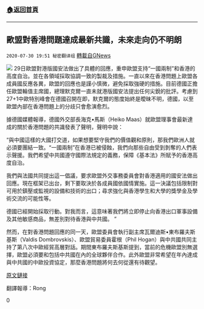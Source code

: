 ###  [:house:返回首頁](https://github.com/ourhimalayas/txt)
---

## 歐盟對香港問題達成最新共識，未來走向仍不明朗
`2020-07-30 19:51 秘密翻译组` [轉載自GNews](https://gnews.org/zh-hant/280580/)

![](https://s3.amazonaws.com/gnews-media-offload/wp-content/uploads/2020/07/30101805/1-159.png)
29日歐盟對港版國安法做出了具體的回應，重申歐盟支持“一國兩制”和香港的高度自治。並在各領域採取協調一致的製裁及措施。一直以來在香港問題上歐盟各成員國反應各異，歐盟的回應也是謹小慎微，避免採取強硬的措施。目前德國正擔任歐盟輪值主席國，總理默克爾一直未就港版國安法提出任何尖銳的批評。考慮到27+1中歐特別峰會在德國召開在即，默克爾的態度始終是曖昧不明，德國，以至歐盟內部在香港問題上的分歧只會愈演愈烈。

據德國媒體報導，德國外交部長海克•馬斯（Heiko Maas）就歐盟理事會最新達成的關於香港問題的共識發表了聲明，聲明中說：

“與中國這樣的大國打交道，如果想要堅守我們的價值觀和原則，那我們歐洲人就必須要團結一致。“一國兩制”在香港已被侵蝕，我們向那些自由受到剝奪的人們表示聲援。我們希望中共國遵守國際法規定的義務，保障《基本法》所賦予的香港高度自治。

我們與法國共同提出這一倡議，要求歐盟外交事務委員會對香港適用的國安法做出回應。現在框架已出台，剩下要取決於各成員國依國情實施。這一決議包括限制對可用於鎮壓或監視的設備和技術的出口；尋求強化與香港學生和大學的獎學金及學術交流的可能性等。

德國已經開始採取行動。對我而言，這意味著我們將立即停止向香港出口軍事設備及其他敏感商品，無差別對待香港與中共國。 ”

然而，在對香港問題回應的同一天，歐盟委員會執行副主席瓦爾迪斯•東布羅夫斯基斯（Valdis Dombrovskis）、歐盟貿易委員霍根（Phil Hogan）與中共國共同主持了第八次中歐經貿高層對話。期間東布羅夫斯基斯提到，當前的危機歐盟別無選擇，歐盟必須要和包括中共國在內的全球夥伴合作。此外歐盟非常希望在年內達成與中共國的中歐投資協定，那麼香港問題將何去何從還有待觀望。

[原文鏈接](https://www.auswaertiges-amt.de/en/newsroom/news/maas-adoption-of-eu-council-conclusions-hong-kong/2371732)

翻譯報導：Rong

0
